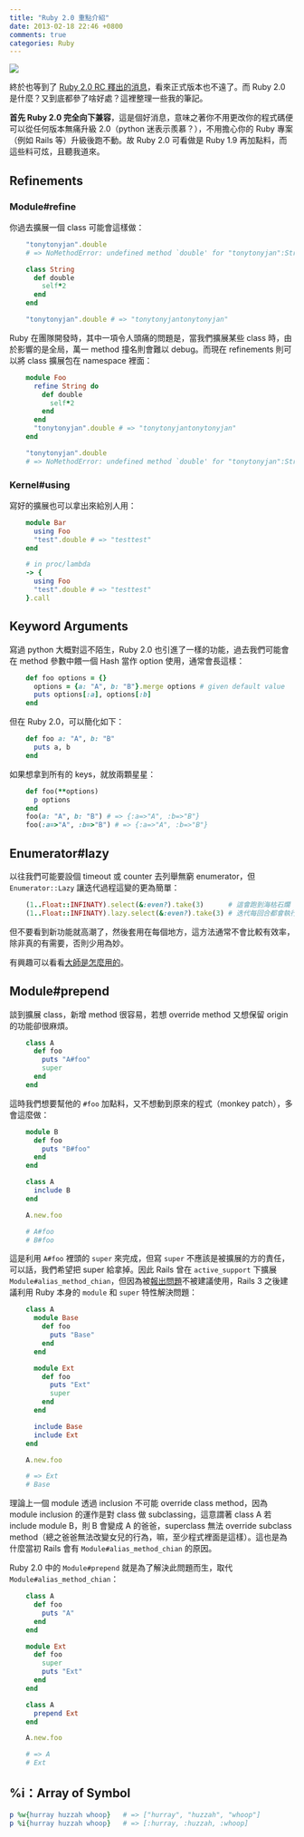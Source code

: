 ```yaml
---
title: "Ruby 2.0 重點介紹"
date: 2013-02-18 22:46 +0800
comments: true
categories: Ruby
---
```


![](/images/ruby.jpg)

終於也等到了 [Ruby 2.0 RC 釋出的消息](http://www.ruby-lang.org/en/news/2013/02/08/ruby-2-0-0-rc2-is-released/)，看來正式版本也不遠了。而 Ruby 2.0 是什麼？又到底都參了啥好處？這裡整理一些我的筆記。

**首先 Ruby 2.0 完全向下兼容**，這是個好消息，意味之著你不用更改你的程式碼便可以從任何版本無痛升級 2.0（python 迷表示羨慕？），不用擔心你的 Ruby 專案（例如 Rails 等）升級後跑不動。故 Ruby 2.0 可看做是 Ruby 1.9 再加點料，而這些料可炫，且聽我道來。

## Refinements

### Module#refine

你過去擴展一個 class 可能會這樣做：

``` ruby
    "tonytonyjan".double
    # => NoMethodError: undefined method `double' for "tonytonyjan":String

    class String
      def double
        self*2
      end
    end

    "tonytonyjan".double # => "tonytonyjantonytonyjan"
```

Ruby 在團隊開發時，其中一項令人頭痛的問題是，當我們擴展某些 class 時，由於影響的是全局，萬一 method 撞名則會難以 debug。而現在 refinements 則可以將 class 擴展包在 namespace 裡面：

``` ruby
    module Foo
      refine String do
        def double
          self*2
        end
      end
      "tonytonyjan".double # => "tonytonyjantonytonyjan"
    end

    "tonytonyjan".double
    # => NoMethodError: undefined method `double' for "tonytonyjan":String
```

### Kernel#using

寫好的擴展也可以拿出來給別人用：

``` ruby
    module Bar
      using Foo
      "test".double # => "testtest"
    end

    # in proc/lambda
    -> {
      using Foo
      "test".double # => "testtest"
    }.call
```

## Keyword Arguments

寫過 python 大概對這不陌生，Ruby 2.0 也引進了一樣的功能，過去我們可能會在 method 參數中餵一個 Hash 當作 option 使用，通常會長這樣：

``` ruby
    def foo options = {}
      options = {a: "A", b: "B"}.merge options # given default value
      puts options[:a], options[:b]
    end
```

但在 Ruby 2.0，可以簡化如下：

``` ruby
    def foo a: "A", b: "B"
      puts a, b
    end
```

如果想拿到所有的 keys，就放兩顆星星：

``` ruby
    def foo(**options)
      p options
    end
    foo(a: "A", b: "B") # => {:a=>"A", :b=>"B"}
    foo(:a=>"A", :b=>"B") # => {:a=>"A", :b=>"B"}
```

## Enumerator#lazy

以往我們可能要設個 timeout 或 counter 去列舉無窮 enumerator，但 `Enumerator::Lazy` 讓迭代過程這變的更為簡單：

``` ruby
    (1..Float::INFINATY).select(&:even?).take(3)      # 這會跑到海枯石爛
    (1..Float::INFINATY).lazy.select(&:even?).take(3) # 迭代每回合都會執行 `#event?`，而非數完所有元素
```

但不要看到新功能就高潮了，然後套用在每個地方，這方法通常不會比較有效率，除非真的有需要，否則少用為妙。

有興趣可以看看[大師是怎麼用的](http://shugomaeda.blogspot.tw/2012/03/enumerablelazy-and-its-benefits.html)。

## Module#prepend

談到擴展 class，新增 method 很容易，若想 override method 又想保留 origin 的功能卻很麻煩。

``` ruby
    class A
      def foo
        puts "A#foo"
        super
      end
    end
```

這時我們想要幫他的 `#foo` 加點料，又不想動到原來的程式（monkey patch），多會這麼做：

``` ruby
    module B
      def foo
        puts "B#foo"
      end
    end

    class A
      include B
    end

    A.new.foo

    # A#foo
    # B#foo
```

這是利用 `A#foo` 裡頭的 `super` 來完成，但寫 `super` 不應該是被擴展的方的責任，可以話，我們希望把 super 給拿掉。因此 Rails 曾在 `active_support` 下擴展 `Module#alias_method_chian`，但因為被[報出問題](https://rails.lighthouseapp.com/projects/8994/tickets/285-alias_method_chain-limits-extensibility#ticket-285-20)不被建議使用，Rails 3 之後建議利用 Ruby 本身的 `module` 和 `super` 特性解決問題：

``` ruby
    class A
      module Base
        def foo
          puts "Base"
        end
      end

      module Ext
        def foo
          puts "Ext"
          super
        end
      end

      include Base
      include Ext
    end

    A.new.foo

    # => Ext
    # Base
```

理論上一個 module 透過 inclusion 不可能 override class method，因為 module inclusion 的運作是對 class 做 subclassing，這意謂著 class A 若 include module B，則 B 會變成 A 的爸爸，superclass 無法 override subclass method（總之爸爸無法改變女兒的行為，嘛，至少程式裡面是這樣）。這也是為什麼當初 Rails 會有 `Module#alias_method_chian` 的原因。

Ruby 2.0 中的 `Module#prepend` 就是為了解決此問題而生，取代 `Module#alias_method_chian`：

``` ruby
    class A
      def foo
        puts "A"
      end
    end

    module Ext
      def foo
        super
        puts "Ext"
      end
    end

    class A
      prepend Ext
    end

    A.new.foo

    # => A
    # Ext
```

## %i：Array of Symbol

``` ruby
p %w{hurray huzzah whoop}   # => ["hurray", "huzzah", "whoop"]
p %i{hurray huzzah whoop}   # => [:hurray, :huzzah, :whoop]
```
